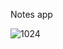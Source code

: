 Notes app

![1024](https://github.com/Rinkaswiftie/Notes/assets/45427686/034aa899-832f-4bb4-836e-3e187a933c0d)
